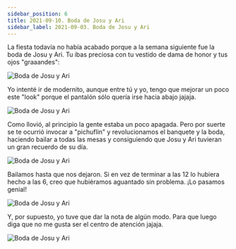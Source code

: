```yaml
---
sidebar_position: 6
title: 2021-09-10. Boda de Josu y Ari
sidebar_label: 2021-09-03. Boda de Josu y Ari
---
```


La fiesta todavía no había acabado porque a la semana siguiente fue la boda de Josu y Ari. Tu ibas preciosa con tu vestido de dama de honor y tus ojos "graaandes":

![Boda de Josu y Ari](./foto1.jpg)

Yo intenté ir de modernito, aunque entre tú y yo, tengo que mejorar un poco este "look" porque el pantalón sólo quería irse hacia abajo jajaja.

![Boda de Josu y Ari](./foto2.jpg)

Como llovió, al principio la gente estaba un poco apagada. Pero por suerte se te ocurrió invocar a "pichuflin" y revolucionamos el banquete y la boda, haciendo bailar a todas las mesas y consiguiendo que Josu y Ari tuvieran un gran recuerdo de su día.

![Boda de Josu y Ari](./foto3.jpg)

Bailamos hasta que nos dejaron. Si en vez de terminar a las 12 lo hubiera hecho a las 6, creo que hubiéramos aguantado sin problema. ¡Lo pasamos genial!

![Boda de Josu y Ari](./foto4.jpg)

Y, por supuesto, yo tuve que dar la nota de algún modo. Para que luego diga que no me gusta ser el centro de atención jajaja.

![Boda de Josu y Ari](./foto5.jpg)
